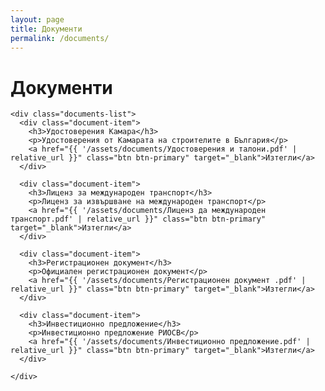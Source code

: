 ```yaml
---
layout: page
title: Документи
permalink: /documents/
---
```


<div class="documents-page">
  <div class="container">
    <h1 class="page-title">Документи</h1>
    
    <div class="documents-list">
      <div class="document-item">
        <h3>Удостоверения Камара</h3>
        <p>Удостоверения от Камарата на строителите в България</p>
        <a href="{{ '/assets/documents/Удостоверения и талони.pdf' | relative_url }}" class="btn btn-primary" target="_blank">Изтегли</a>
      </div>
      
      <div class="document-item">
        <h3>Лиценз за международен транспорт</h3>
        <p>Лиценз за извършване на международен транспорт</p>
        <a href="{{ '/assets/documents/Лиценз да международен транспорт.pdf' | relative_url }}" class="btn btn-primary" target="_blank">Изтегли</a>
      </div>
      
      <div class="document-item">
        <h3>Регистрационен документ</h3>
        <p>Официален регистрационен документ</p>
        <a href="{{ '/assets/documents/Регистрационен документ .pdf' | relative_url }}" class="btn btn-primary" target="_blank">Изтегли</a>
      </div>

      <div class="document-item">
        <h3>Инвестиционно предложение</h3>
        <p>Инвестиционно предложение РИОСВ</p>
        <a href="{{ '/assets/documents/Инвестиционно предложение.pdf' | relative_url }}" class="btn btn-primary" target="_blank">Изтегли</a>
      </div>
      
    </div>
  </div>
</div>

